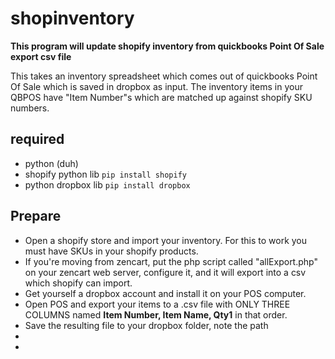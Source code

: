 shopinventory
=============

**This program will update shopify inventory from quickbooks Point Of Sale export csv file**

This takes an inventory spreadsheet which comes out of quickbooks Point Of Sale which is saved in dropbox as input.
The inventory items in your QBPOS have "Item Number"s which are matched up against shopify SKU numbers.

## required
*   python (duh)
*   shopify python lib <code>pip install shopify</code>
*   python dropbox lib <code>pip install dropbox</code>

## Prepare
*   Open a shopify store and import your inventory. For this to work you must have SKUs in your shopify products.
*   If you're moving from zencart, put the php script called "allExport.php" on your zencart web server, configure it, and it will export into a csv which shopify can import.
*   Get yourself a dropbox account and install it on your POS computer.
*   Open POS and export your items to a .csv file with ONLY THREE COLUMNS named **Item Number, Item Name, Qty1** in that order.
*   Save the resulting file to your dropbox folder, note the path
*   
*   




